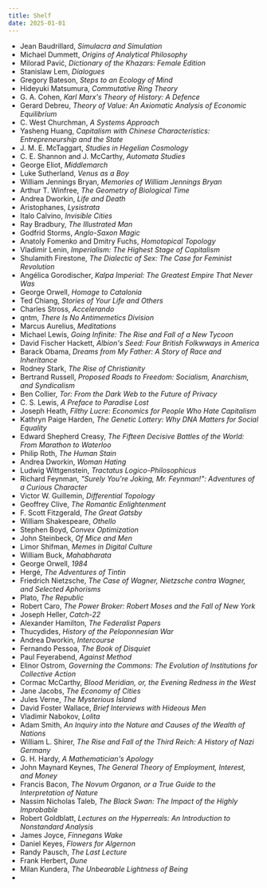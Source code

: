 ```yaml
---
title: Shelf
date: 2025-01-01
---
```


- Jean Baudrillard, *Simulacra and Simulation*
- Michael Dummett, *Origins of Analytical Philosophy*
- Milorad Pavić, *Dictionary of the Khazars: Female Edition*
- Stanislaw Lem, *Dialogues*
- Gregory Bateson, *Steps to an Ecology of Mind*
- Hideyuki Matsumura, *Commutative Ring Theory*
- G. A. Cohen, *Karl Marx's Theory of History: A Defence*
- Gerard Debreu, *Theory of Value: An Axiomatic Analysis of Economic Equilibrium*
- C. West Churchman, *A Systems Approach*
- Yasheng Huang, *Capitalism with Chinese Characteristics: Entrepreneurship and the State*
- J. M. E. McTaggart, *Studies in Hegelian Cosmology*
- C. E. Shannon and J. McCarthy, *Automata Studies*
- George Eliot, *Middlemarch*
- Luke Sutherland, *Venus as a Boy*
- William Jennings Bryan, *Memories of William Jennings Bryan*
- Arthur T. Winfree, *The Geometry of Biological Time*
- Andrea Dworkin, *Life and Death*
- Aristophanes, *Lysistrata*
- Italo Calvino, *Invisible Cities*
- Ray Bradbury, *The Illustrated Man*
- Godfrid Storms, *Anglo-Saxon Magic*
- Anatoly Fomenko and Dmitry Fuchs, *Homotopical Topology*
- Vladimir Lenin, *Imperialism: The Highest Stage of Capitalism*
- Shulamith Firestone, *The Dialectic of Sex: The Case for Feminist Revolution*
- Angélica Gorodischer, *Kalpa Imperial: The Greatest Empire That Never Was*
- George Orwell, *Homage to Catalonia*
- Ted Chiang, *Stories of Your Life and Others*
- Charles Stross, *Accelerando*
- qntm, *There Is No Antimemetics Division*
- Marcus Aurelius, *Meditations*
- Michael Lewis, *Going Infinite: The Rise and Fall of a New Tycoon*
- David Fischer Hackett, *Albion's Seed: Four British Folkwways in America*
- Barack Obama, *Dreams from My Father: A Story of Race and Inheritance*
- Rodney Stark, *The Rise of Christianity*
- Bertrand Russell, *Proposed Roads to Freedom: Socialism, Anarchism, and Syndicalism*
- Ben Collier, *Tor: From the Dark Web to the Future of Privacy*
- C. S. Lewis, *A Preface to Paradise Lost*
- Joseph Heath, *Filthy Lucre: Economics for People Who Hate Capitalism*
- Kathryn Paige Harden, *The Genetic Lottery: Why DNA Matters for Social Equality*
- Edward Shepherd Creasy, *The Fifteen Decisive Battles of the World: From Marathon to Waterloo*
- Philip Roth, *The Human Stain*
- Andrea Dworkin, *Woman Hating*
- Ludwig Wittgenstein, *Tractatus Logico-Philosophicus*
- Richard Feynman, *"Surely You're Joking, Mr. Feynman!": Adventures of a Curious Character*
- Victor W. Guillemin, *Differential Topology*
- Geoffrey Clive, *The Romantic Enlightenment*
- F. Scott Fitzgerald, *The Great Gatsby*
- William Shakespeare, *Othello*
- Stephen Boyd, *Convex Optimization*
- John Steinbeck, *Of Mice and Men*
- Limor Shifman, *Memes in Digital Culture*
- William Buck, *Mahabharata*
- George Orwell, *1984*
- Hergé, *The Adventures of Tintin*
- Friedrich Nietzsche, *The Case of Wagner, Nietzsche contra Wagner, and Selected Aphorisms*
- Plato, *The Republic*
- Robert Caro, *The Power Broker: Robert Moses and the Fall of New York*
- Joseph Heller, *Catch-22*
- Alexander Hamilton, *The Federalist Papers*
- Thucydides, *History of the Peloponnesian War*
- Andrea Dworkin, *Intercourse*
- Fernando Pessoa, *The Book of Disquiet*
- Paul Feyerabend, *Against Method*
- Elinor Ostrom, *Governing the Commons: The Evolution of Institutions for Collective Action*
- Cormac McCarthy, *Blood Meridian, or, the Evening Redness in the West*
- Jane Jacobs, *The Economy of Cities*
- Jules Verne, *The Mysterious Island*
- David Foster Wallace, *Brief Interviews with Hideous Men*
- Vladimir Nabokov, *Lolita*
- Adam Smith, *An Inquiry into the Nature and Causes of the Wealth of Nations*
- William L. Shirer, *The Rise and Fall of the Third Reich: A History of Nazi Germany*
- G. H. Hardy, *A Mathematician's Apology*
- John Maynard Keynes, *The General Theory of Employment, Interest, and Money*
- Francis Bacon, *The Novum Organon, or a True Guide to the Interpretation of Nature*
- Nassim Nicholas Taleb, *The Black Swan: The Impact of the Highly Improbable*
- Robert Goldblatt, *Lectures on the Hyperreals: An Introduction to Nonstandard Analysis*
- James Joyce, *Finnegans Wake*
- Daniel Keyes, *Flowers for Algernon*
- Randy Pausch, *The Last Lecture*
- Frank Herbert, *Dune*
- Milan Kundera, *The Unbearable Lightness of Being*
- 